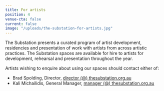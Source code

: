 ```yaml
---
title: For artists
position: 4
venue-cta: false
current: false
image: "/uploads/the-substation-for-artists.jpg"
---
```


The Substation presents a curated program of artist development, residencies and presentation of work with artists from across artistic practices. The Substation spaces are available for hire to artists for development, rehearsal and presentation throughout the year.

Artists wishing to enquire about using our spaces should contact either of:

* Brad Spolding, Director, [director (@) thesubstation.org.au](mailto:director@thesubstation.org.au)
* Kali Michailidis, General Manager, [manager (@) thesubstation.org.au](mailto:manager@thesubstation.org.au)
